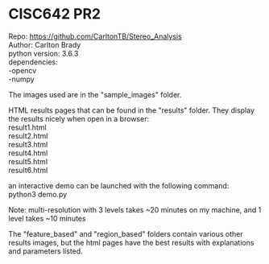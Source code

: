 # CISC642 PR2
Repo: https://github.com/CarltonTB/Stereo_Analysis  
Author: Carlton Brady  
python version: 3.6.3  
dependencies:  
-opencv  
-numpy  


The images used are in the "sample_images" folder.    

HTML results pages that can be found in the "results" folder. They display the results nicely
when open in a browser:  
result1.html  
result2.html  
result3.html  
result4.html  
result5.html  
result6.html  

an interactive demo can be launched with the following command:  
python3 demo.py  

Note: multi-resolution with 3 levels takes ~20 minutes on my machine, and 1 level takes ~10 minutes  

The "feature_based" and "region_based" folders contain various other results images, 
but the html pages have the best results with explanations and parameters listed.   
